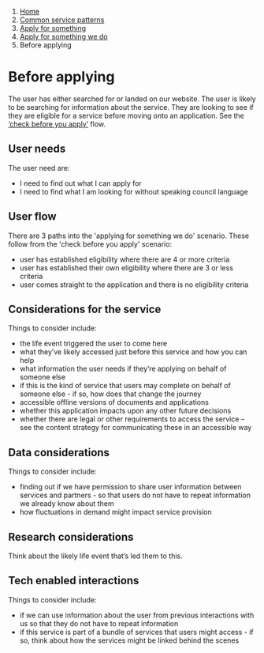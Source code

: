 1.  [Home](/docs/core/contents)
2.	[Common service patterns](/docs/documentation/core/common-service-patterns/overview)
3.  [Apply for something](/docs/documentation/core/common-service-patterns/service-patterns/apply-for-something/overview)
4.  [Apply for something we do](/docs/documentation/core/common-service-patterns/service-patterns/apply-for-something/apply-for-something-ecc-does/overview)
5.  Before applying

# Before applying
The user has either searched for or landed on our website. The user is likely to be searching for information about the service. They are looking to see if they are eligible for a service before moving onto an application. See the [‘check before you apply’](/docs/documentation/core/common-service-patterns/service-patterns/check-something/check-before-you-apply/overview) flow.

## User needs
The user need are:

* I need to find out what I can apply for 
* I need to find what I am looking for without speaking council language 

## User flow 
There are 3 paths into the 'applying for something we do' scenario. These follow from the 'check before you apply' scenario:

* user has established eligibility where there are 4 or more criteria
* user has established their own eligibility where there are 3 or less criteria
* user comes straight to the application and there is no eligibility criteria

## Considerations for the service 
Things to consider include:

* the life event triggered the user to come here
* what they’ve likely accessed just before this service and how you can help
* what information the user needs if they’re applying on behalf of someone else
* if this is the kind of service that users may complete on behalf of someone else - if so, how does that change the journey
* accessible offline versions of documents and applications
* whether this application impacts upon any other future decisions
* whether there are legal or other requirements to access the service – see the content strategy for communicating these in an accessible way

## Data considerations 
Things to consider include:

* finding out if we have permission to share user information between services and partners - so that users do not have to repeat information we already know about them
* how fluctuations in demand might impact service provision

## Research considerations 
Think about the likely life event that’s led them to this.

## Tech enabled interactions 
Things to consider include:

* if we can use information about the user from previous interactions with us so that they do not have to repeat information
* if this service is part of a bundle of services that users might access - if so, think about how the services might be linked behind the scenes
